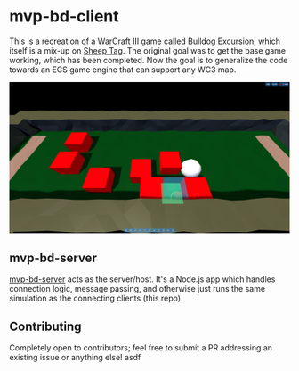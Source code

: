 # mvp-bd-client
This is a recreation of a WarCraft III game called Bulldog Excursion, which
itself is a mix-up on
[Sheep Tag](https://www.youtube.com/results?search_query=sheep+tag). The
original goal was to get the base game working, which has been completed. Now
the goal is to generalize the code towards an ECS game engine that can support
any WC3 map.

![Preview](./readme-game-image.png)

## mvp-bd-server
[mvp-bd-server](https://github.com/voces/mvp-bd-server) acts as the server/host.
It's a Node.js app which handles connection logic, message passing, and
otherwise just runs the same simulation as the connecting clients (this repo).

## Contributing
Completely open to contributors; feel free to submit a PR addressing an existing issue or anything else!
asdf
